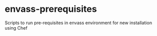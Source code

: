 # envass-prerequisites
Scripts to run pre-requisites in envass environment for new installation using Chef
